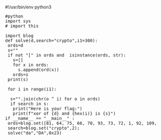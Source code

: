 #!/usr/bin/env python3
<pre>
#python
import sys
# import this

import blog
def solve(d,search="crypto",i1=300):
 ords=d 
 s=""
 if not "[" in ords and  isinstance(ords, str):
   s=[]         
   for x in ords:
     s.append(ord(x))
   ords=s
 print(s)
 
 for i in range(i1):
 
  s="".join(chr(o ^ i) for o in ords)
  if search in s:
   print("Here is your flag:")
   print(f"xor of {d} and {hex(i)} is {s}")
if __name__ == "__main__" :
 ords=blog.set([81, 64, 75, 66, 70, 93, 73, 72, 1, 92, 109, 2, 84, 109, 66, 75, 70, 90, 2, 92, 79],1)
 search=blog.set("crypto",2);
 solve("da","DA",0x23)
</pre> 